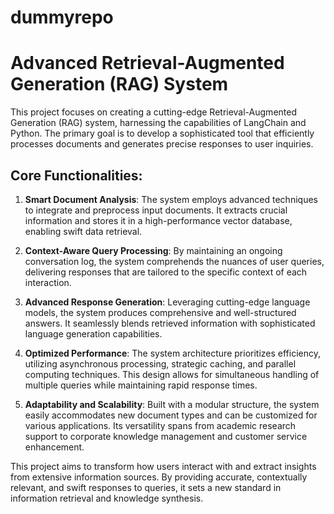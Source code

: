 # dummyrepo

# Advanced Retrieval-Augmented Generation (RAG) System

This project focuses on creating a cutting-edge Retrieval-Augmented Generation (RAG) system, harnessing the capabilities of LangChain and Python. The primary goal is to develop a sophisticated tool that efficiently processes documents and generates precise responses to user inquiries.

## Core Functionalities:

1. **Smart Document Analysis**: The system employs advanced techniques to integrate and preprocess input documents. It extracts crucial information and stores it in a high-performance vector database, enabling swift data retrieval.

2. **Context-Aware Query Processing**: By maintaining an ongoing conversation log, the system comprehends the nuances of user queries, delivering responses that are tailored to the specific context of each interaction.

3. **Advanced Response Generation**: Leveraging cutting-edge language models, the system produces comprehensive and well-structured answers. It seamlessly blends retrieved information with sophisticated language generation capabilities.

4. **Optimized Performance**: The system architecture prioritizes efficiency, utilizing asynchronous processing, strategic caching, and parallel computing techniques. This design allows for simultaneous handling of multiple queries while maintaining rapid response times.

5. **Adaptability and Scalability**: Built with a modular structure, the system easily accommodates new document types and can be customized for various applications. Its versatility spans from academic research support to corporate knowledge management and customer service enhancement.

This project aims to transform how users interact with and extract insights from extensive information sources. By providing accurate, contextually relevant, and swift responses to queries, it sets a new standard in information retrieval and knowledge synthesis.
